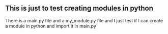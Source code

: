 ## This is just to test creating modules in python

There is a main.py file and a my_module.py file and I just test if I can create a module in python and import it in main.py
